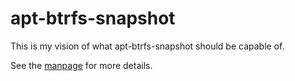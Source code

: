 apt-btrfs-snapshot
==================

This is my vision of what apt-btrfs-snapshot should be capable of.

See the [manpage](debian/apt-btrfs-snapshot.pod) for more details.
